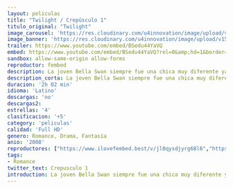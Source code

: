 ```yaml
---
layout: peliculas
title: "Twilight / Crepúsculo 1"
titulo_original: "Twilight"
image_carousel: 'https://res.cloudinary.com/u4innovation/image/upload/v1565064909/crespuesculo1-min_cremga.jpg'
image_banner: 'https://res.cloudinary.com/u4innovation/image/upload/v1565064914/crepusculo-1-min_outol1.jpg'
trailer: https://www.youtube.com/embed/BSedu44YaVQ
embed: https://www.youtube.com/embed/BSedu44YaVQ?rel=0&amp;hd=1&border=0&wmode=opaque&enablejsapi=1&modestbranding=1&controls=1&showinfo=1
sandbox: allow-same-origin allow-forms
reproductor: fembed
description: La joven Bella Swan siempre fue una chica muy diferente ya en sus años de niña en Phoenix. Cuando su madre se volvió a casar, la mandó a vivir con su padre, a la pequeña y lluviosa ciudad de Forks, Washington, una población sin ningún aliciente para Bella. Pero entonces conoce en el instituo al misterioso y atractivo Edward Cullen, un joven distinto a los demás que esconde un secreto...
description_corta: La joven Bella Swan siempre fue una chica muy diferente ya en sus años de niña en Phoenix. Cuando su madre se volvió a casar, la mandó a vivir con su padre, a la pequeña y lluviosa ciudad de Forks, Washington, una población sin ningún aliciente para Bella. Pero...
duracion: '2h 02 min'
idioma: 'Latino'
descargas: 'no'
descargas2:
estrellas: '4'
clasificacion: '+5'
category: 'peliculas'
calidad: 'Full HD'
genero: Romance, Drama, Fantasía
anio: '2008'
reproductores: ["https://www.ilovefembed.best/v/jl0qysdjyrg68l6","https://gdriveplayer.co/embed2.php?link=rz%252Bpdi2fjeMGbBlSlyKLZg0ZnDj8hb%252FRCtWn%252BfVa56OlBrFSDmAKt5QWeFNvrw7eZf4M50sSTuC7qh1%252BWSyQAQt3E%252FAsHCZUqNA%252FpB8LsRw7vvD7zDUZxM8H%252BT08ydQC5x1vZh%252BiDH4cheq3833vYPHjuaW2YCbB8O9QhzYPTeQvSQtqmr7yiJVEaVQPsYJrSL4MQ0bxBdJxncP19%252Bo7Q3zTlsxRM6OybL9n1UZ%252FP5vlJFeVRU5wia5Iqn650aYEk%253D"]
tags:
- Romance
twitter_text: Crepusculo 1
introduction: La joven Bella Swan siempre fue una chica muy diferente ya en sus años de niña en Phoenix. Cuando su madre se volvió a casar, la mandó a vivir con su padre, a la pequeña y lluviosa ciudad de Forks, Washington, una población sin ningún aliciente para Bella. Pero...
---
```



 







